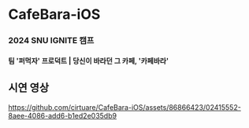 # CafeBara-iOS

### 2024 SNU IGNITE 캠프 
#### 팀 '퍼먹자' 프로덕트 | 당신이 바라던 그 카페, '카페바라'


## 시연 영상
https://github.com/cirtuare/CafeBara-iOS/assets/86866423/02415552-8aee-4086-add6-b1ed2e035db9

